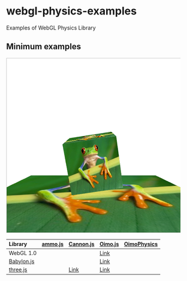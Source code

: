 # webgl-physics-examples
Examples of WebGL Physics Library 


## Minimum examples

![](assets/screenshot/minimum.png)

|Library                                                      |[ammo.js](https://github.com/kripken/ammo.js/)               |[Cannon.js](https://github.com/schteppe/cannon.js)                                    |[Oimo.js](https://github.com/lo-th/Oimo.js/)                                          |[OimoPhysics](https://github.com/saharan/OimoPhysics)        |
|:------------------------------------------------------------|:------------------------------------------------------------|:-------------------------------------------------------------------------------------|:-------------------------------------------------------------------------------------|:------------------------------------------------------------|
|WebGL 1.0                                                    |                                                             |                                                                                      |[Link](https://cx20.github.io/webgl-physics-examples/examples/webgl1/oimo/minimum/)   |                                                             |
|[Babylon.js](https://github.com/BabylonJS/Babylon.js)        |                                                             |                                                                                      |[Link](https://cx20.github.io/webgl-physics-examples/examples/babylonjs/oimo/minimum/)|                                                             |
|[three.js](https://github.com/mrdoob/three.js/)              |                                                             |[Link](https://cx20.github.io/webgl-physics-examples/examples/threejs/cannon/minimum/)|[Link](https://cx20.github.io/webgl-physics-examples/examples/threejs/oimo/minimum/)  |                                                             |
